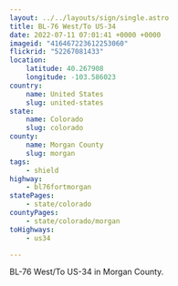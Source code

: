 ```yaml
---
layout: ../../layouts/sign/single.astro
title: BL-76 West/To US-34
date: 2022-07-11 07:01:41 +0000 +0000
imageid: "416467223612253060"
flickrid: "52267081433"
location:
    latitude: 40.267908
    longitude: -103.586023
country:
    name: United States
    slug: united-states
state:
    name: Colorado
    slug: colorado
county:
    name: Morgan County
    slug: morgan
tags:
    - shield
highway:
    - bl76fortmorgan
statePages:
    - state/colorado
countyPages:
    - state/colorado/morgan
toHighways:
    - us34

---
```

BL-76 West/To US-34 in Morgan County.